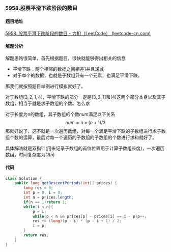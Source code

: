 ### 5958.股票平滑下跌阶段的数目

#### 题目地址

[5958. 股票平滑下跌阶段的数目 - 力扣（LeetCode） (leetcode-cn.com)](https://leetcode-cn.com/problems/number-of-smooth-descent-periods-of-a-stock/)

#### 解题分析

解题思路很简单，首先根据题目，很快就能够得出相关的信息

- 平滑下跌：两个相邻的数据之间相差1并且递减
- 对于单个的数据，也就是子数组只有一个元素，也满足平滑下跌。

那我们就按照题目举例进行模拟就好了。

对于数组$[3, 2, 1, 4]$，平滑下跌的部分一定是$[3, 2, 1]$和$[4]$这两个部分本身以及其子数组，相当于就是求子数组的个数。怎么求

对于长度为n的数组，其子数组的个数$num$满足以下关系
$$
num = n \times (n + 1) / 2
$$
那就好说了，这不就是一次遍历数组，对每一个满足平滑下跌的子数组进行求子数组个数的运算，最后对每一个遍历的子数组的子数组的个数进行求和就好了。

具体解法就是双指针(用来记录子数组的首位位置用于计算子数组长度)，一次遍历数组，时间复杂度为$O(n)$

#### 代码

```java
class Solution {
    public long getDescentPeriods(int[] prices) {
        long res = 0;
        int p = 0, i = 0;
        int n = prices.length;
        if(n == 1)return 1;
        while(i < n){
            p = i;
            while(p < n && prices[p] - prices[i] == i - p)p++;
            res += (long)(p - i) * (p - i + 1) / 2;
            i = p;
        }
        return res;
    }
}
```

